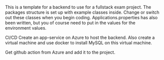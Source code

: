This is a template for a backend to use for a fullstack exam project. The packages structure is set up with example 
classes inside. Change or switch out these classes when you begin coding.
Applications.properties has also been written, but you of course need to put in the values for the environment values.

CI/CD
Create an app-service on Azure to host the backend. Also create a virtual machine and use docker to install MySQL on 
this virtual machine.

Get github action from Azure and add it to the project.